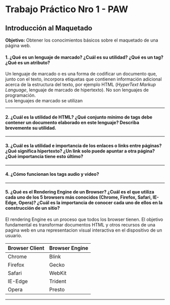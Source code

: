 # Trabajo Práctico Nro 1 - PAW
## Introducción al Maquetado

**Objetivo:** Obtener los conocimientos básicos sobre el maquetado de una página web. 


#### 1. ¿Qué es un lenguaje de marcado? ¿Cuál es su utilidad? ¿Qué es un tag? ¿Qué es un atributo?
Un lenguaje de marcado o es una forma de codificar un documento que, junto con el texto, incorpora etiquetas que contienen información adicional acerca de la estructura del texto, por ejemplo HTML (*HyperText Markup Language*, lenguaje de marcado de hipertexto). No son lenguajes de programación.
<br>
Los lenguajes de marcado se utilizan

* * *
#### 2. ¿Cuál es la utilidad de HTML? ¿Qué conjunto mínimo de tags debe contener un documento elaborado en este lenguaje? Describa brevemente su utilidad.

* * *
#### 3. ¿Cuál es la utilidad e importancia de los enlaces o links entre páginas? ¿Qué significa hipertexto? ¿Un link solo puede apuntar a otra página? ¿Qué importancia tiene esto último?

* * *
#### 4. ¿Cómo funcionan los tags audio y video?

* * *
#### 5. ¿Qué es el Rendering Engine de un Browser? ¿Cuál es el que utiliza cada uno de los 5 browsers más conocidos (Chrome, Firefox, Safari, IE-Edge, Opera)? ¿Cuál es la importancia de conocer cada uno de ellos en la construcción de un sitio?
El rendering Engine es un proceso que todos los browser tienen. El objetivo fundamental es transformar documentos HTML y otros recursos  de una pagina web en una representacion visual interactiva en el dispositivo de un usuario.
<br>

| Browser Client | Browser Engine |
| --------- | --------- |
| Chrome | Blink |
| Firefox | Gecko |
| Safari | WebKit |
| IE-Edge | Trident |
| Opera | Presto |


* * *
